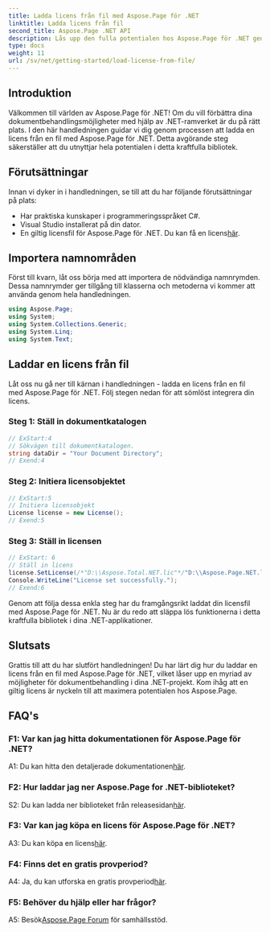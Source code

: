 ```yaml
---
title: Ladda licens från fil med Aspose.Page för .NET
linktitle: Ladda licens från fil
second_title: Aspose.Page .NET API
description: Lås upp den fulla potentialen hos Aspose.Page för .NET genom att behärska konsten att ladda licenser från filer. Öka dina dokumentbearbetningsmöjligheter sömlöst.
type: docs
weight: 11
url: /sv/net/getting-started/load-license-from-file/
---
```

## Introduktion

Välkommen till världen av Aspose.Page för .NET! Om du vill förbättra dina dokumentbehandlingsmöjligheter med hjälp av .NET-ramverket är du på rätt plats. I den här handledningen guidar vi dig genom processen att ladda en licens från en fil med Aspose.Page för .NET. Detta avgörande steg säkerställer att du utnyttjar hela potentialen i detta kraftfulla bibliotek.

## Förutsättningar

Innan vi dyker in i handledningen, se till att du har följande förutsättningar på plats:

- Har praktiska kunskaper i programmeringsspråket C#.
- Visual Studio installerat på din dator.
-  En giltig licensfil för Aspose.Page för .NET. Du kan få en licens[här](https://purchase.aspose.com/buy).

## Importera namnområden

Först till kvarn, låt oss börja med att importera de nödvändiga namnrymden. Dessa namnrymder ger tillgång till klasserna och metoderna vi kommer att använda genom hela handledningen.

```csharp
using Aspose.Page;
using System;
using System.Collections.Generic;
using System.Linq;
using System.Text;
```

## Laddar en licens från fil

Låt oss nu gå ner till kärnan i handledningen - ladda en licens från en fil med Aspose.Page för .NET. Följ stegen nedan för att sömlöst integrera din licens.

### Steg 1: Ställ in dokumentkatalogen

```csharp
// ExStart:4
// Sökvägen till dokumentkatalogen.
string dataDir = "Your Document Directory";
// Exend:4
```

### Steg 2: Initiera licensobjektet

```csharp
// ExStart:5
// Initiera licensobjekt
License license = new License();
// Exend:5
```

### Steg 3: Ställ in licensen

```csharp
// ExStart: 6
// Ställ in licens
license.SetLicense(/*"D:\\Aspose.Total.NET.lic"*/"D:\\Aspose.Page.NET.lic");
Console.WriteLine("License set successfully.");
// Exend:6
```

Genom att följa dessa enkla steg har du framgångsrikt laddat din licensfil med Aspose.Page för .NET. Nu är du redo att släppa lös funktionerna i detta kraftfulla bibliotek i dina .NET-applikationer.

## Slutsats

Grattis till att du har slutfört handledningen! Du har lärt dig hur du laddar en licens från en fil med Aspose.Page för .NET, vilket låser upp en myriad av möjligheter för dokumentbehandling i dina .NET-projekt. Kom ihåg att en giltig licens är nyckeln till att maximera potentialen hos Aspose.Page.


## FAQ's

### F1: Var kan jag hitta dokumentationen för Aspose.Page för .NET?

 A1: Du kan hitta den detaljerade dokumentationen[här](https://reference.aspose.com/page/net/).

### F2: Hur laddar jag ner Aspose.Page for .NET-biblioteket?

 S2: Du kan ladda ner biblioteket från releasesidan[här](https://releases.aspose.com/page/net/).

### F3: Var kan jag köpa en licens för Aspose.Page för .NET?

 A3: Du kan köpa en licens[här](https://purchase.aspose.com/buy).

### F4: Finns det en gratis provperiod?

 A4: Ja, du kan utforska en gratis provperiod[här](https://releases.aspose.com/).

### F5: Behöver du hjälp eller har frågor? 

 A5: Besök[Aspose.Page Forum](https://forum.aspose.com/c/page/39) för samhällsstöd.
